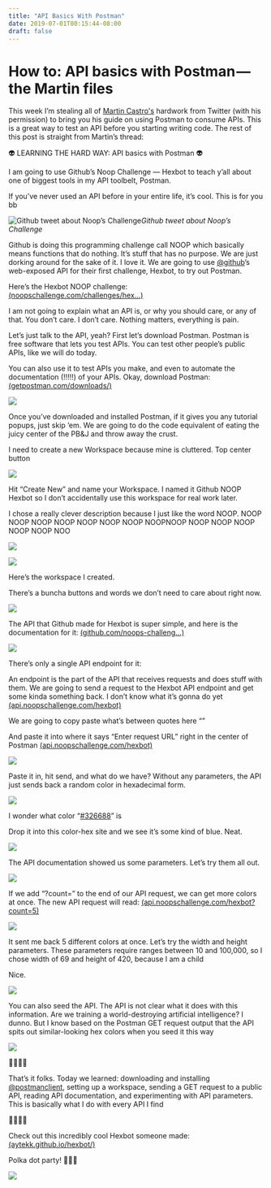 ```yaml
---
title: "API Basics With Postman"
date: 2019-07-01T00:15:44-08:00
draft: false
---
```


# How to: API basics with Postman — the Martin files

This week I’m stealing all of [Martin Castro's](https://twitter.com/AMartinCastro) hardwork from Twitter (with his permission) to bring you his guide on using Postman to consume APIs. This is a great way to test an API before you starting writing code. The rest of this post is straight from Martin’s thread:

👽 LEARNING THE HARD WAY: API basics with Postman 👽

I am going to use Github’s Noop Challenge — Hexbot to teach y’all about one of biggest tools in my API toolbelt, Postman.

If you’ve never used an API before in your entire life, it’s cool. This is for you bb

![Github tweet about Noop’s Challenge](https://cdn-images-1.medium.com/max/2000/1*Rdg6ELixuSJ2Qw3oNraKcg.png)*Github tweet about Noop’s Challenge*

Github is doing this programming challenge call NOOP which basically means functions that do nothing. It’s stuff that has no purpose. We are just dorking around for the sake of it. I love it. We are going to use [@github](https://twitter.com/github)’s web-exposed API for their first challenge, Hexbot, to try out Postman.

Here’s the Hexbot NOOP challenge: [(noopschallenge.com/challenges/hex…)](https://noopschallenge.com/challenges/hexbot)

I am not going to explain what an API is, or why you should care, or any of that. You don’t care. I don’t care. Nothing matters, everything is pain.

Let’s just talk to the API, yeah? First let’s download Postman. Postman is free software that lets you test APIs. You can test other people’s public APIs, like we will do today.

You can also use it to test APIs you make, and even to automate the documentation (!!!!!) of your APIs. Okay, download Postman: [(getpostman.com/downloads/)](https://www.getpostman.com/downloads/)

![](https://cdn-images-1.medium.com/max/2400/0*x5yLvWf2iaBWdyoD.jpg)

Once you’ve downloaded and installed Postman, if it gives you any tutorial popups, just skip ’em. We are going to do the code equivalent of eating the juicy center of the PB&J and throw away the crust.

I need to create a new Workspace because mine is cluttered. Top center button

![](https://cdn-images-1.medium.com/max/2000/0*NaGJDFKBW3mfdkBY.jpg)

Hit “Create New” and name your Workspace. I named it Github NOOP Hexbot so I don’t accidentally use this workspace for real work later.

I chose a really clever description because I just like the word NOOP. NOOP NOOP NOOP NOOP NOOP NOOP NOOP NOOPNOOP NOOP NOOP NOOP NOOP NOOP NOO

![](https://cdn-images-1.medium.com/max/2000/0*7Kshw8ZPs-9OekQH.png)

![](https://cdn-images-1.medium.com/max/2000/0*oNsRzv6uM7JRXAj8.png)

Here’s the workspace I created.

There’s a buncha buttons and words we don’t need to care about right now.

![](https://cdn-images-1.medium.com/max/2000/0*qmpYSQBduuzdqHyA.jpg)

The API that Github made for Hexbot is super simple, and here is the documentation for it: [(github.com/noops-challeng…)](https://github.com/noops-challenge/hexbot#-api-basics)

![](https://cdn-images-1.medium.com/max/2000/0*qfGU4KTo4kBExmJc.jpg)

There’s only a single API endpoint for it:

An endpoint is the part of the API that receives requests and does stuff with them. We are going to send a request to the Hexbot API endpoint and get some kinda something back. I don’t know what it’s gonna do yet [(api.noopschallenge.com/hexbot)](http://api.noopschallenge.com/hexbot)

We are going to copy paste what’s between quotes here “”

And paste it into where it says “Enter request URL” right in the center of Postman [(api.noopschallenge.com/hexbot)](http://api.noopschallenge.com/hexbot)

![](https://cdn-images-1.medium.com/max/2000/0*t5WX4IGqVGkqQw9U.jpg)

Paste it in, hit send, and what do we have? Without any parameters, the API just sends back a random color in hexadecimal form.

![](https://cdn-images-1.medium.com/max/2000/0*q8-nGH7YcjawXbVQ.jpg)

I wonder what color “[#326688](https://twitter.com/hashtag/326688?src=hash)” is

Drop it into this color-hex site and we see it’s some kind of blue. Neat.

![](https://cdn-images-1.medium.com/max/2000/0*pDqlOFCoHFfVAQpD.png)

The API documentation showed us some parameters. Let’s try them all out.

![](https://cdn-images-1.medium.com/max/2000/0*Ici-EEUieRWBBPkf.png)

If we add “?count=” to the end of our API request, we can get more colors at once. The new API request will read: [(api.noopschallenge.com/hexbot?count=5)](http://api.noopschallenge.com/hexbot?count=5)

![](https://cdn-images-1.medium.com/max/2000/0*bpEQrFEeh-oMdI46.jpg)

It sent me back 5 different colors at once. Let’s try the width and height parameters. These parameters require ranges between 10 and 100,000, so I chose width of 69 and height of 420, because I am a child

Nice.

![](https://cdn-images-1.medium.com/max/2000/0*6cZP_Rz4oJYpDhoY.jpg)

You can also seed the API. The API is not clear what it does with this information. Are we training a world-destroying artificial intelligence? I dunno. But I know based on the Postman GET request output that the API spits out similar-looking hex colors when you seed it this way

![](https://cdn-images-1.medium.com/max/2000/0*5z4EioNlRJjKoC8d.jpg)

🤘🤘🤘🤘

That’s it folks. Today we learned: downloading and installing [@postmanclient](https://twitter.com/postmanclient), setting up a workspace, sending a GET request to a public API, reading API documentation, and experimenting with API parameters. This is basically what I do with every API I find

🤘🤘🤘🤘

Check out this incredibly cool Hexbot someone made: [(aytekk.github.io/hexbot/)](https://aytekk.github.io/hexbot/)

Polka dot party! 🥳🥳🥳

![](https://cdn-images-1.medium.com/max/2398/0*_iE9-dnP4DFJP0Bf.jpg)
